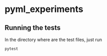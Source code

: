 # pyml_experiments

## Running the tests
In the directory where are the test files, just run

    pytest
